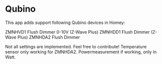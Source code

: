 ﻿# Qubino

This app adds support following Qubino devices in Homey:

ZMNHVD1 Flush Dimmer 0-10V (Z-Wave Plus)
ZMNHDD1 Flush Dimmer (Z-Wave Plus)
ZMNHDA2 Flush Dimmer

Not all settings are implemented. Feel free to contribute!
Temperature sensor only working for ZMNHDA2.
Powermeasurement if working, only in Watt.
